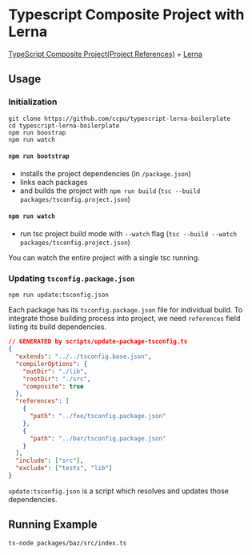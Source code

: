 # Typescript Composite Project with Lerna

[TypeScript Composite Project(Project References)](https://www.typescriptlang.org/docs/handbook/release-notes/typescript-3-0.html#project-references) + [Lerna](https://github.com/lerna/lerna)

## Usage

### Initialization

```
git clone https://github.com/ccpu/typescript-lerna-boilerplate
cd typescript-lerna-boilerplate
npm run boostrap
npm run watch
```

#### `npm run bootstrap`

- installs the project dependencies (in `/package.json`)
- links each packages
- and builds the project with `npm run build` (`tsc --build packages/tsconfig.project.json`)

#### `npm run watch`

- run tsc project build mode with `--watch` flag (`tsc --build --watch packages/tsconfig.project.json`)

You can watch the entire project with a single tsc running.

### Updating `tsconfig.package.json`

```
npm run update:tsconfig.json
```

Each package has its `tsconfig.package.json` file for individual build.
To integrate those building process into project, we need `references` field listing its build dependencies.

```json
// GENERATED by scripts/update-package-tsconfig.ts
{
  "extends": "../../tsconfig.base.json",
  "compilerOptions": {
    "outDir": "./lib",
    "rootDir": "./src",
    "composite": true
  },
  "references": [
    {
      "path": "../foo/tsconfig.package.json"
    },
    {
      "path": "../bar/tsconfig.package.json"
    }
  ],
  "include": ["src"],
  "exclude": ["tests", "lib"]
}
```

`update:tsconfig.json` is a script which resolves and updates those dependencies.

## Running Example

```sh
ts-node packages/baz/src/index.ts
```
